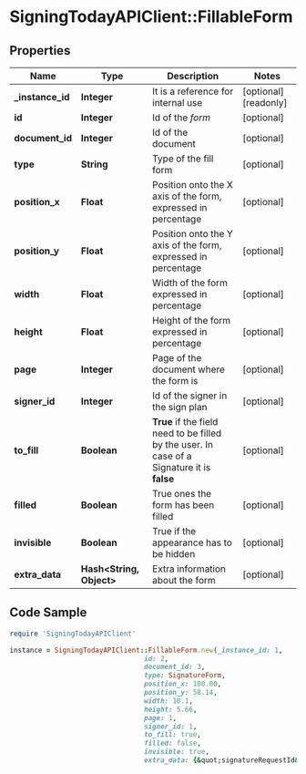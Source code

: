 # SigningTodayAPIClient::FillableForm

## Properties

Name | Type | Description | Notes
------------ | ------------- | ------------- | -------------
**_instance_id** | **Integer** | It is a reference for internal use | [optional] [readonly] 
**id** | **Integer** | Id of the _form_ | [optional] 
**document_id** | **Integer** | Id of the document | [optional] 
**type** | **String** | Type of the fill form | [optional] 
**position_x** | **Float** | Position onto the X axis of the form, expressed in percentage | [optional] 
**position_y** | **Float** | Position onto the Y axis of the form, expressed in percentage | [optional] 
**width** | **Float** | Width of the form expressed in percentage | [optional] 
**height** | **Float** | Height of the form expressed in percentage | [optional] 
**page** | **Integer** | Page of the document where the form is | [optional] 
**signer_id** | **Integer** | Id of the signer in the sign plan | [optional] 
**to_fill** | **Boolean** | **True** if the field need to be filled by the user. In case of a Signature it is **false**  | [optional] 
**filled** | **Boolean** | True ones the form has been filled | [optional] 
**invisible** | **Boolean** | True if the appearance has to be hidden | [optional] 
**extra_data** | **Hash&lt;String, Object&gt;** | Extra information about the form | [optional] 

## Code Sample

```ruby
require 'SigningTodayAPIClient'

instance = SigningTodayAPIClient::FillableForm.new(_instance_id: 1,
                                 id: 2,
                                 document_id: 3,
                                 type: SignatureForm,
                                 position_x: 100.00,
                                 position_y: 58.14,
                                 width: 10.1,
                                 height: 5.66,
                                 page: 1,
                                 signer_id: 1,
                                 to_fill: true,
                                 filled: false,
                                 invisible: true,
                                 extra_data: {&quot;signatureRequestId&quot;:1})
```


